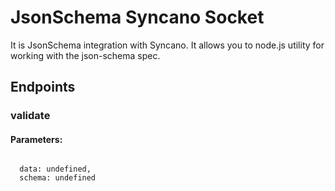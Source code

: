 # JsonSchema Syncano Socket

It is JsonSchema integration with Syncano. It allows you to node.js utility for working with the json-schema spec.

## Endpoints

### validate

#### Parameters:
```

  data: undefined,
  schema: undefined
```

